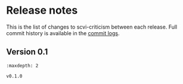 # Release notes

This is the list of changes to scvi-criticism between each release. Full commit history
is available in the [commit logs](https://github.com/YosefLab/scvi-criticism/commits/).

## Version 0.1

```{toctree}
:maxdepth: 2

v0.1.0
```

